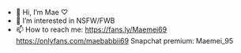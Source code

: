 - 👋 Hi, I’m Mae ♡
- 👀 I’m interested in NSFW/FWB
- 📫 How to reach me: https://fans.ly/Maemei69
https://onlyfans.com/maebabbii69
Snapchat premium: Maemei_95 

<!---
Audriannalove95/Audriannalove95 is a ✨ special ✨ repository because its `README.md` (this file) appears on your GitHub profile.
You can click the Preview link to take a look at your changes.
--->
